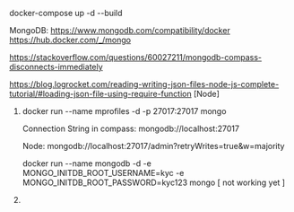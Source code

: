 
docker-compose up -d --build

MongoDB:   https://www.mongodb.com/compatibility/docker
https://hub.docker.com/_/mongo


https://stackoverflow.com/questions/60027211/mongodb-compass-disconnects-immediately

https://blog.logrocket.com/reading-writing-json-files-node-js-complete-tutorial/#loading-json-file-using-require-function   [Node]

1.  docker run --name mprofiles -d -p 27017:27017 mongo

    Connection String in compass: mongodb://localhost:27017

    Node: mongodb://localhost:27017/admin?retryWrites=true&w=majority

    docker run --name mongodb -d -e MONGO_INITDB_ROOT_USERNAME=kyc -e MONGO_INITDB_ROOT_PASSWORD=kyc123 mongo   [ not working yet ]

2.  